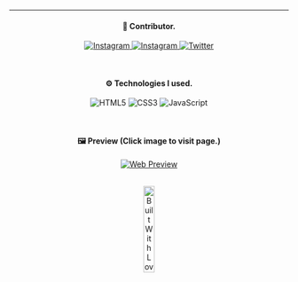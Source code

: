 <hr />
 
<!-- Contributor -->
<div align="center">
  <h4>
    👤 Contributor.
  </h4>
</div>

<div align="center">
  <p>
    <a href="https://www.instagram.com/ynoecode/">
      <img alt="Instagram" src="https://img.shields.io/badge/-Instagram (@ynoecode)-E1306C?style=for-the-badge&logo=instagram&logoColor=white"/>
    </a> 
    <a href="https://www.instagram.com/ynoesnap/">
      <img alt="Instagram" src="https://img.shields.io/badge/-Instagram (@ynoesnap)-E1306C?style=for-the-badge&logo=instagram&logoColor=white"/>
    </a> 
    <a href="https://www.twitter.com/ynoecode/">
      <img alt="Twitter" src="https://img.shields.io/badge/-Twitter-00acee?style=for-the-badge&logo=twitter&logoColor=white"/>
    </a> 
  </p>
</div>
<br />

<!-- Technology Used Section -->
<div align="center">
  <h4>
    ⚙ Technologies I used.
  </h4>
</div>

<div align="center">
  <p>
    <img alt="HTML5" src="https://img.shields.io/badge/-HTML5-e34c26?style=for-the-badge&logo=html5&logoColor=white"/>
    <img alt="CSS3" src="https://img.shields.io/badge/-CSS3-264de4?style=for-the-badge&logo=css3&logoColor=white"/>
    <img alt="JavaScript" src="https://img.shields.io/badge/-JavaScript-F7DF1E?style=for-the-badge&logo=javascript&logoColor=white"/>
  </p>
</div>
<br />

<!-- Preview Section Section -->
<div align="center">
  <h4>
    🖼 Preview (Click image to visit page.)
  </h4>
</div>

<div align="center">
  <a href="https://ynoecode.github.io/basic-calculator-app/">
    <img src="https://i.imgur.com/XyoQuH0.png" alt="Web Preview"/>
  </a>
</div>
<br />

<div align="center">
  <p>
    <img alt="Built With Love" src="https://ForTheBadge.com/images/badges/built-with-love.svg" width="20%"/>
  </p>
</div>
